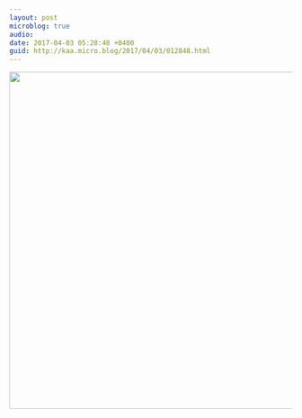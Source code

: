 ```yaml
---
layout: post
microblog: true
audio: 
date: 2017-04-03 05:28:48 +0400
guid: http://kaa.micro.blog/2017/04/03/012848.html
---
```



<img src="http://www.kaa.bz/uploads/2018/9ee81d4060.jpg" width="600" height="600" />
